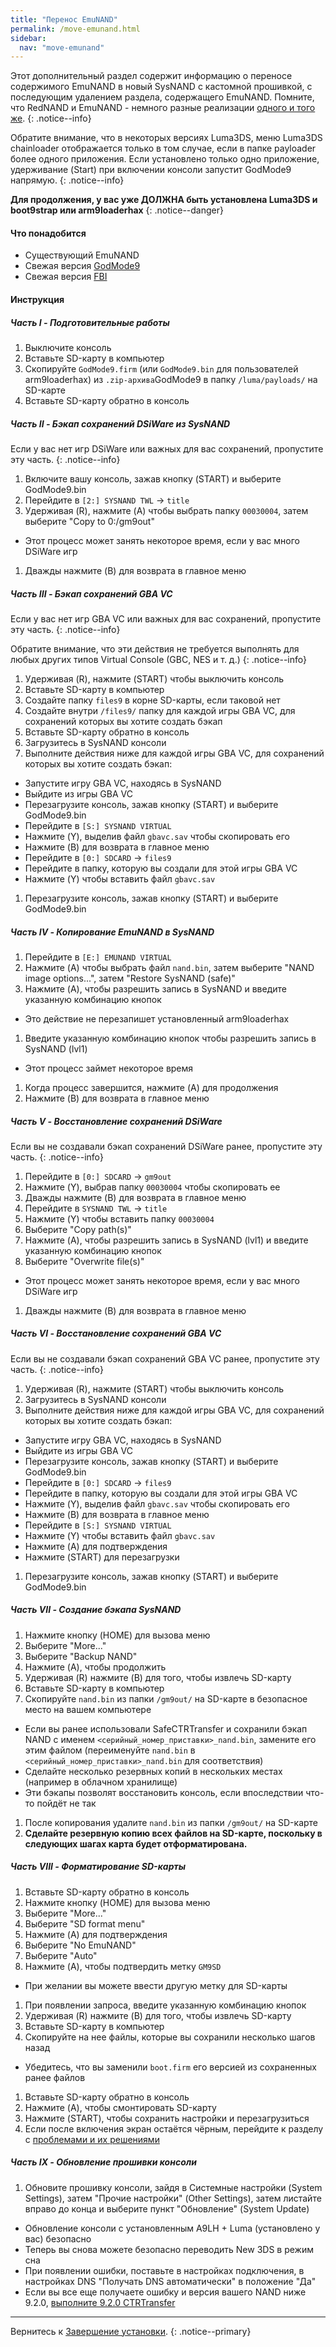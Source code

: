 ```yaml
---
title: "Перенос EmuNAND"
permalink: /move-emunand.html
sidebar:
  nav: "move-emunand"
---
```


Этот дополнительный раздел содержит информацию о переносе содержимого EmuNAND в новый SysNAND с кастомной прошивкой, с последующим удалением раздела, содержащего EmuNAND. Помните, что RedNAND и EmuNAND - немного разные реализации [одного и того же](http://3dbrew.org/wiki/NAND_Redirection).
{: .notice--info}

Обратите внимание, что в некоторых версиях Luma3DS, меню Luma3DS chainloader отображается только в том случае, если в папке payloader более одного приложения. Если установлено только одно приложение, удерживание (Start) при включении консоли запустит GodMode9 напрямую.
{: .notice--info}

**Для продолжения, у вас уже ДОЛЖНА быть установлена Luma3DS и boot9strap или arm9loaderhax**
{: .notice--danger}

#### <a name="what_need" />Что понадобится

* Существующий EmuNAND
* Свежая версия [GodMode9](https://github.com/d0k3/GodMode9/releases/latest)
* Свежая версия [FBI](https://github.com/Steveice10/FBI/releases/latest)

#### <a name="instructions" />Инструкция

##### <a name="part1" />Часть I - Подготовительные работы

1. Выключите консоль
1. Вставьте SD-карту в компьютер
1. Скопируйте `GodMode9.firm` (или `GodMode9.bin` для пользователей arm9loaderhax) из `.zip-архива`GodMode9 в папку `/luma/payloads/` на SD-карте
1. Вставьте SD-карту обратно в консоль

##### <a name="part2" />Часть II - Бэкап сохранений DSiWare из SysNAND

Если у вас нет игр DSiWare или важных для вас сохранений, пропустите эту часть.
{: .notice--info}

1. Включите вашу консоль, зажав кнопку (START) и выберите GodMode9.bin
1. Перейдите в `[2:] SYSNAND TWL` -> `title`
1. Удерживая (R), нажмите (A) чтобы выбрать папку `00030004`, затем выберите "Copy to 0:/gm9out"
  + Этот процесс может занять некоторое время, если у вас много DSiWare игр
1. Дважды нажмите (B) для возврата в главное меню

##### <a name="part3" />Часть III - Бэкап сохранений GBA VC

Если у вас нет игр GBA VC или важных для вас сохранений, пропустите эту часть.
{: .notice--info}

Обратите внимание, что эти действия не требуется выполнять для любых других типов Virtual Console (GBC, NES и т. д.)
{: .notice--info}

1. Удерживая (R), нажмите (START) чтобы выключить консоль
1. Вставьте SD-карту в компьютер
1. Создайте папку `files9` в корне SD-карты, если таковой нет
1. Создайте внутри `/files9/` папку для каждой игры GBA VC, для сохранений которых вы хотите создать бэкап 
1. Вставьте SD-карту обратно в консоль
1. Загрузитесь в SysNAND консоли
1. Выполните действия ниже для каждой игры GBA VC, для сохранений которых вы хотите создать бэкап:
  + Запустите игру GBA VC, находясь в SysNAND
  + Выйдите из игры GBA VC
  + Перезагрузите консоль, зажав кнопку (START) и выберите GodMode9.bin
  + Перейдите в `[S:] SYSNAND VIRTUAL`
  + Нажмите (Y), выделив файл `gbavc.sav` чтобы скопировать его
  + Нажмите (B) для возврата в главное меню
  + Перейдите в `[0:] SDCARD` -> `files9`
  + Перейдите в папку, которую вы создали для этой игры GBA VC
  + Нажмите (Y) чтобы вставить файл `gbavc.sav`
1. Перезагрузите консоль, зажав кнопку (START) и выберите GodMode9.bin

##### <a name="part4" />Часть IV - Копирование EmuNAND в SysNAND

1. Перейдите в `[E:] EMUNAND VIRTUAL`
1. Нажмите (A) чтобы выбрать файл `nand.bin`, затем выберите "NAND image options...", затем "Restore SysNAND (safe)"
1. Нажмите (A), чтобы разрешить запись в SysNAND и введите указанную комбинацию кнопок
  + Это действие не перезапишет установленный arm9loaderhax
1. Введите указанную комбинацию кнопок чтобы разрешить запись в SysNAND (lvl1)
  + Этот процесс займет некоторое время
1. Когда процесс завершится, нажмите (A) для продолжения
1. Нажмите (B) для возврата в главное меню

##### <a name="part5" />Часть V - Восстановление сохранений DSiWare

Если вы не создавали бэкап сохранений DSiWare ранее, пропустите эту часть.
{: .notice--info}

1. Перейдите в `[0:] SDCARD` -> `gm9out`
1. Нажмите (Y), выбрав папку `00030004` чтобы скопировать ее
1. Дважды нажмите (B) для возврата в главное меню
1. Перейдите в `SYSNAND TWL` -> `title`
1. Нажмите (Y) чтобы вставить папку `00030004`
1. Выберите "Copy path(s)"
1. Нажмите (A), чтобы разрешить запись в SysNAND (lvl1) и введите указанную комбинацию кнопок
1. Выберите "Overwrite file(s)"
  + Этот процесс может занять некоторое время, если у вас много DSiWare игр
1. Дважды нажмите (B) для возврата в главное меню

##### <a name="part6" />Часть VI - Восстановление сохранений GBA VC

Если вы не создавали бэкап сохранений GBA VC ранее, пропустите эту часть.
{: .notice--info}

1. Удерживая (R), нажмите (START) чтобы выключить консоль
1. Загрузитесь в SysNAND консоли
1. Выполните действия ниже для каждой игры GBA VC, для сохранений которых вы хотите создать бэкап:
  + Запустите игру GBA VC, находясь в SysNAND
  + Выйдите из игры GBA VC
  + Перезагрузите консоль, зажав кнопку (START) и выберите GodMode9.bin
  + Перейдите в `[0:] SDCARD` -> `files9`
  + Перейдите в папку, которую вы создали для этой игры GBA VC
  + Нажмите (Y), выделив файл `gbavc.sav` чтобы скопировать его
  + Нажмите (B) для возврата в главное меню
  + Перейдите в `[S:] SYSNAND VIRTUAL`
  + Нажмите (Y) чтобы вставить файл `gbavc.sav`
  + Нажмите (A) для подтверждения
  + Нажмите (START) для перезагрузки
1. Перезагрузите консоль, зажав кнопку (START) и выберите GodMode9.bin

##### <a name="part7" />Часть VII - Создание бэкапа SysNAND

1. Нажмите кнопку (HOME) для вызова меню
1. Выберите "More..."
1. Выберите "Backup NAND"
1. Нажмите (A), чтобы продолжить
1. Удерживая (R) нажмите (B) для того, чтобы извлечь SD-карту
1. Вставьте SD-карту в компьютер
1. Скопируйте `nand.bin` из папки `/gm9out/` на SD-карте в безопасное место на вашем компьютере
  + Если вы ранее использовали SafeCTRTransfer и сохранили бэкап NAND с именем `<серийный_номер_приставки>_nand.bin`, замените его этим файлом (переименуйте `nand.bin` в `<серийный_номер_приставки>_nand.bin` для соответствия)
  + Сделайте несколько резервных копий в нескольких местах (например в облачном хранилище)
  + Эти бэкапы позволят восстановить консоль, если впоследствии что-то пойдёт не так
1. После копирования удалите `nand.bin` из папки `/gm9out/` на SD-карте
1. **Сделайте резервную копию всех файлов на SD-карте, поскольку в следующих шагах карта будет отформатирована.**

##### <a name="part8" />Часть VIII - Форматирование SD-карты

1. Вставьте SD-карту обратно в консоль
1. Нажмите кнопку (HOME) для вызова меню
1. Выберите "More..."
1. Выберите "SD format menu"
1. Нажмите (A) для подтверждения
1. Выберите "No EmuNAND"
1. Выберите "Auto"
1. Нажмите (A), чтобы подтвердить метку `GM9SD`
  + При желании вы можете ввести другую метку для SD-карты
1. При появлении запроса, введите указанную комбинацию кнопок
1. Удерживая (R) нажмите (B) для того, чтобы извлечь SD-карту
1. Вставьте SD-карту в компьютер
1. Скопируйте на нее файлы, которые вы сохранили несколько шагов назад
  + Убедитесь, что вы заменили `boot.firm` его версией из сохраненных ранее файлов
1. Вставьте SD-карту обратно в консоль
1. Нажмите (A), чтобы смонтировать SD-карту
1. Нажмите (START), чтобы сохранить настройки и перезагрузиться
1. Если после включения экран остаётся чёрным, перейдите к разделу с [проблемами и их решениями](troubleshooting#ts_sys_down)

##### <a name="part9" />Часть IX - Обновление прошивки консоли 

1. Обновите прошивку консоли, зайдя в Системные настройки (System Settings), затем "Прочие настройки" (Other Settings), затем листайте вправо до конца и выберите пункт "Обновление" (System Update)
  + Обновление консоли с установленным A9LH + Luma (установлено у вас) безопасно
  + Теперь вы снова можете безопасно переводить New 3DS в режим сна
  + При появлении ошибки, поставьте в настройках подключения, в настройках DNS "Получать DNS автоматически" в положение "Да"
  + Если вы все еще получаете ошибку и версия вашего NAND ниже 9.2.0, [выполните 9.2.0 CTRTransfer](9.2.0-ctrtransfer)

___

Вернитесь к [Завершение установки](finalizing-setup).
{: .notice--primary}
